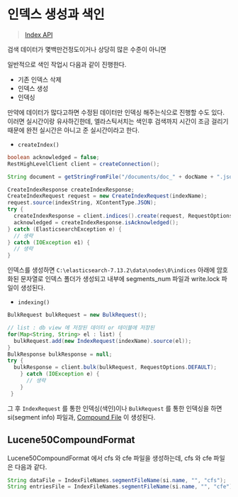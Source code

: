 # 인덱스 생성과 색인

> [Index API](https://www.elastic.co/guide/en/elasticsearch/client/java-rest/current/java-rest-high-document-index.html)

검색 데이터가 몇백만건정도이거나 상당히 많은 수준이 아니면

일반적으로 색인 작업시 다음과 같이 진행한다.

- 기존 인덱스 삭제
- 인덱스 생성
- 인덱싱

만약에 데이터가 많다고하면 수정된 데이터만 인덱싱 해주는식으로 진행할 수도 있다. 이러면 실시간이랑 유사하긴한데, 엘라스틱서치는 색인후 검색까지 시간이 조금 걸리기 때문에 완전 실시간은 아니고
준 실시간이라고 한다.

- `createIndex()`

```java
boolean acknowledged = false;
RestHighLevelClient client = createConnection();

String document = getStringFromFile("/documents/doc_" + docName + ".json");

CreateIndexResponse createIndexResponse;
CreateIndexRequest request = new CreateIndexRequest(indexName);
request.source(indexString, XContentType.JSON);
try {
  createIndexResponse = client.indices().create(request, RequestOptions.DEFAULT);
  acknowledged = createIndexResponse.isAcknowledged();
} catch (ElasticsearchException e) {
  // 생략
} catch (IOException e1) {
  // 생략
}
```

인덱스를 생성하면 `C:\elasticsearch-7.13.2\data\nodes\0\indices` 아래에 암호화된 문자열로 인덱스 폴더가 생성되고 
내부에 segments_num 파일과 write.lock 파일이 생성된다.

- `indexing()`

```java
BulkRequest bulkRequest = new BulkRequest();

// list : db view 에 저장된 데이터 or 테이블에 저장된 
for(Map<String, String> el : list) {
  bulkRequest.add(new IndexRequest(indexName).source(el));
}
BulkResponse bulkResponse = null;
try {
  bulkResponse = client.bulk(bulkRequest, RequestOptions.DEFAULT);
    } catch (IOException e) {
      // 생략
    }
 }
```

그 후 `IndexRequest` 를 통한 인덱싱(색인)이나 `BulkRequest` 를 통한 인덱싱을 하면 si(segment info) 파일과, [Compound File](https://lucene.apache.org/core/5_1_0/core/org/apache/lucene/codecs/lucene50/Lucene50CompoundFormat.html) 이 생성된다.

## Lucene50CompoundFormat

Lucene50CompoundFormat 에서 cfs 와 cfe 파일을 생성하는데, cfs 와 cfe 파일은 다음과 같다.

```java
String dataFile = IndexFileNames.segmentFileName(si.name, "", "cfs");
String entriesFile = IndexFileNames.segmentFileName(si.name, "", "cfe");
```
